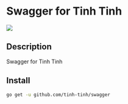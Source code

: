 # Swagger for Tinh Tinh

![](https://avatars.githubusercontent.com/u/178628733?s=400&u=2a8230486a43595a03a6f9f204e54a0046ce0cc4&v=4)

## Description

Swagger for Tinh Tinh

## Install 

```bash
go get -u github.com/tinh-tinh/swagger
```